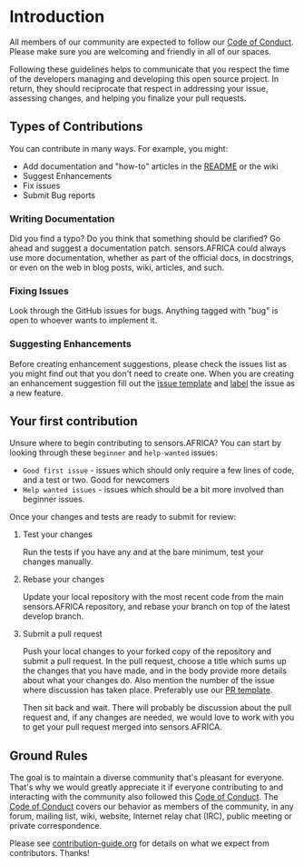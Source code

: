 # Introduction

All members of our community are expected to follow our
[Code of Conduct](https://www.contributor-covenant.org/version/1/4/code-of-conduct). Please make
sure you are welcoming and friendly in all of our spaces.

Following these guidelines helps to communicate that you respect the time of
the developers managing and developing this open source project. In return,
they should reciprocate that respect in addressing your issue, assessing
changes, and helping you finalize your pull requests.

## Types of Contributions

You can contribute in many ways. For example, you might:

- Add documentation and "how-to" articles in the [README](README.md) or the wiki
- Suggest Enhancements
- Fix issues
- Submit Bug reports

### Writing Documentation

Did you find a typo? Do you think that something should be clarified? Go ahead
and suggest a documentation patch. sensors.AFRICA could always use more documentation,
whether as part of the official docs, in docstrings, or even on the web in blog
posts, wiki, articles, and such.

### Fixing Issues

Look through the GitHub issues for bugs. Anything tagged with "bug" is open to
whoever wants to implement it.

### Suggesting Enhancements

Before creating enhancement suggestions, please check the issues list as you
might find out that you don't need to create one. When you are creating an
enhancement suggestion fill out the
[issue template](https://github.com/CodeForAfricaLabs/ssensors.AFRICA-SeaSensors-Map/blob/master/.github/ISSUE_TEMPLATE.md)
and [label](https://help.github.com/articles/creating-a-label/) the issue as a
new feature.

## Your first contribution

Unsure where to begin contributing to sensors.AFRICA? You can start by looking through
these `beginner` and `help-wanted` issues:

- `Good first issue` - issues which should only require a few lines of code, and a
  test or two. Good for newcomers
- `Help wanted issues` - issues which should be a bit more involved than beginner
  issues.

Once your changes and tests are ready to submit for review:

1. Test your changes

   Run the tests if you have any and at the bare minimum, test your changes
   manually.

2. Rebase your changes

   Update your local repository with the most recent code from the main sensors.AFRICA
   repository, and rebase your branch on top of the latest develop branch.

3. Submit a pull request

   Push your local changes to your forked copy of the repository and submit a
   pull request. In the pull request, choose a title which sums up the changes
   that you have made, and in the body provide more details about what your
   changes do. Also mention the number of the issue where discussion has taken
   place. Preferably use our
   [PR template](https://github.com/CodeForAfricaLabs/sensors.AFRICA-SeaSensors-Map/blob/master/.github/PULL_REQUEST_TEMPLATE.md).

   Then sit back and wait. There will probably be discussion about the pull
   request and, if any changes are needed, we would love to work with you to
   get your pull request merged into sensors.AFRICA.

## Ground Rules

The goal is to maintain a diverse community that's pleasant for everyone.
That's why we would greatly appreciate it if everyone contributing to and
interacting with the community also followed this
[Code of Conduct](https://www.contributor-covenant.org/version/1/4/code-of-conduct).
The [Code of Conduct](https://www.contributor-covenant.org/version/1/4/code-of-conduct) covers our
behavior as members of the community, in any forum, mailing list, wiki, website,
Internet relay chat (IRC), public meeting or private correspondence.

Please see [contribution-guide.org](http://www.contribution-guide.org) for details on what we expect from contributors. Thanks!
